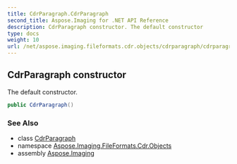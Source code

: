 ```yaml
---
title: CdrParagraph.CdrParagraph
second_title: Aspose.Imaging for .NET API Reference
description: CdrParagraph constructor. The default constructor
type: docs
weight: 10
url: /net/aspose.imaging.fileformats.cdr.objects/cdrparagraph/cdrparagraph/
---
```

## CdrParagraph constructor

The default constructor.

```csharp
public CdrParagraph()
```

### See Also

* class [CdrParagraph](../)
* namespace [Aspose.Imaging.FileFormats.Cdr.Objects](../../cdrparagraph/)
* assembly [Aspose.Imaging](../../../)


